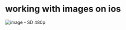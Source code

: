# working with images on ios


![image - SD 480p](https://github.com/user-attachments/assets/855120da-3c14-4f7e-85e6-c2b7bda1cdda)
